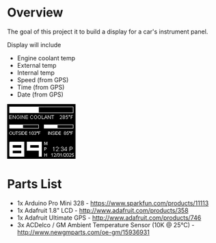 Overview
========

The goal of this project it to build a display for a car's instrument panel.

Display will include
- Engine coolant temp
- External temp
- Internal temp
- Speed (from GPS)
- Time (from GPS)
- Date (from GPS)

![Gauge display](Assets/gauge.bmp)

Parts List
==========

- 1x Arduino Pro Mini 328 - https://www.sparkfun.com/products/11113
- 1x Adafruit 1.8" LCD - http://www.adafruit.com/products/358
- 1x Adafruit Ultimate GPS - http://www.adafruit.com/products/746
- 3x ACDelco / GM Ambient Temperature Sensor (10K @ 25°C) - http://www.newgmparts.com/oe-gm/15936931

